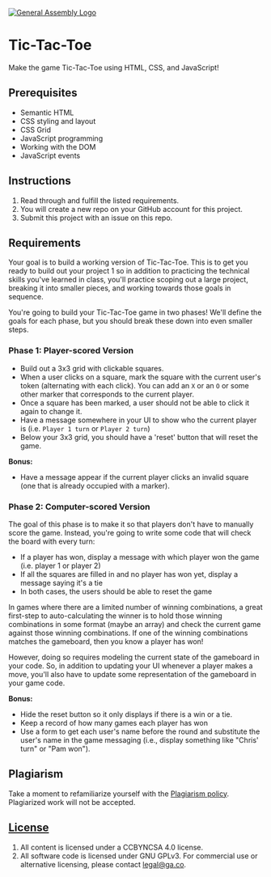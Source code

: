 [![General Assembly Logo](https://camo.githubusercontent.com/1a91b05b8f4d44b5bbfb83abac2b0996d8e26c92/687474703a2f2f692e696d6775722e636f6d2f6b6538555354712e706e67)](https://generalassemb.ly/education/web-development-immersive)

# Tic-Tac-Toe

Make the game Tic-Tac-Toe using HTML, CSS, and JavaScript!

## Prerequisites

- Semantic HTML
- CSS styling and layout
- CSS Grid
- JavaScript programming
- Working with the DOM
- JavaScript events

## Instructions

1. Read through and fulfill the listed requirements.
1. You will create a new repo on your GitHub account for this project.
1. Submit this project with an issue on this repo.

## Requirements

Your goal is to build a working version of Tic-Tac-Toe. This is to get you ready
to build out your project 1 so in addition to practicing
the technical skills you've learned in class, you'll practice scoping out a
large project, breaking it into smaller pieces, and working towards those goals
in sequence.

You're going to build your Tic-Tac-Toe game in two phases! We'll define the
goals for each phase, but you should break these down into even smaller steps.

### Phase 1: Player-scored Version

- Build out a 3x3 grid with clickable squares.
- When a user clicks on a square, mark the square with the current user's token
  (alternating with each click). You can add an `X` or an `O` or some other
  marker that corresponds to the current player.
- Once a square has been marked, a user should not be able to click it again to
  change it.
- Have a message somewhere in your UI to show who the current player is (i.e.
  `Player 1 turn` or `Player 2 turn`)
- Below your 3x3 grid, you should have a 'reset' button that will reset the
  game.

**Bonus:**

- Have a message appear if the current player clicks an invalid square (one that
  is already occupied with a marker).

### Phase 2: Computer-scored Version

The goal of this phase is to make it so that players don't have to manually
score the game. Instead, you're going to write some code that will check the
board with every turn:

- If a player has won, display a message with which player won the game (i.e.
  player 1 or player 2)
- If all the squares are filled in and no player has won yet, display a message
  saying it's a tie
- In both cases, the users should be able to reset the game

In games where there are a limited number of winning combinations, a great
first-step to auto-calculating the winner is to hold those winning combinations
in some format (maybe an array) and check the current game against those winning
combinations. If one of the winning combinations matches the gameboard, then you
know a player has won!

However, doing so requires modeling the current state of the gameboard in your
code. So, in addition to updating your UI whenever a player makes a move, you'll
also have to update some representation of the gameboard in your game code.

**Bonus:**

- Hide the reset button so it only displays if there is a win or a tie.
- Keep a record of how many games each player has won
- Use a form to get each user's name before the round and substitute the user's
  name in the game messaging (i.e., display something like "Chris' turn" or "Pam
  won").

## Plagiarism

Take a moment to refamiliarize yourself with the
[Plagiarism policy](https://git.generalassemb.ly/DC-WDI/Administrative/blob/master/plagiarism.md).
Plagiarized work will not be accepted.

## [License](LICENSE)

1.  All content is licensed under a CC­BY­NC­SA 4.0 license.
1.  All software code is licensed under GNU GPLv3. For commercial use or
    alternative licensing, please contact legal@ga.co.
